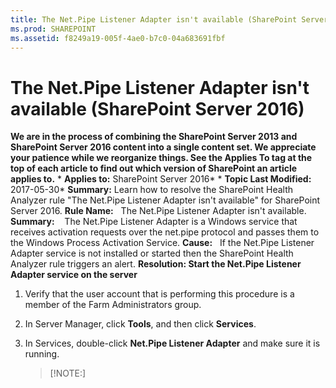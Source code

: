 ```yaml
---
title: The Net.Pipe Listener Adapter isn't available (SharePoint Server 2016)
ms.prod: SHAREPOINT
ms.assetid: f8249a19-005f-4ae0-b7c0-04a683691fbf
---
```



# The Net.Pipe Listener Adapter isn't available (SharePoint Server 2016)
 **We are in the process of combining the SharePoint Server 2013 and SharePoint Server 2016 content into a single content set. We appreciate your patience while we reorganize things. See the Applies To tag at the top of each article to find out which version of SharePoint an article applies to.** * **Applies to:** SharePoint Server 2016*  * **Topic Last Modified:** 2017-05-30* **Summary:** Learn how to resolve the SharePoint Health Analyzer rule "The Net.Pipe Listener Adapter isn't available" for SharePoint Server 2016. **Rule Name:**   The Net.Pipe Listener Adapter isn't available. **Summary:**    The Net.Pipe Listener Adapter is a Windows service that receives activation requests over the net.pipe protocol and passes them to the Windows Process Activation Service. **Cause:**   If the Net.Pipe Listener Adapter service is not installed or started then the SharePoint Health Analyzer rule triggers an alert. **Resolution: Start the Net.Pipe Listener Adapter service on the server**
1. Verify that the user account that is performing this procedure is a member of the Farm Administrators group.
    
  
2. In Server Manager, click **Tools**, and then click **Services**.
    
  
3. In Services, double-click **Net.Pipe Listener Adapter** and make sure it is running.
    
    > [!NOTE:]
      

